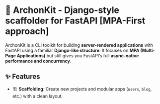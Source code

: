 # 👑 **ArchonKit** - Django-style scaffolder  for FastAPI [MPA-First approach]

ArchonKit is a CLI toolkit for building **server-rendered applications** with FastAPI using a familiar **Django-like structure**. It focuses on **MPA (Multi-Page Applications)** but still gives you FastAPI’s full **async-native performance and concurrency**.

## ✨ Features

- 🏗️ **Scaffolding**: Create new projects and modular apps (`users`, `blog`, etc.) with a clean layout.